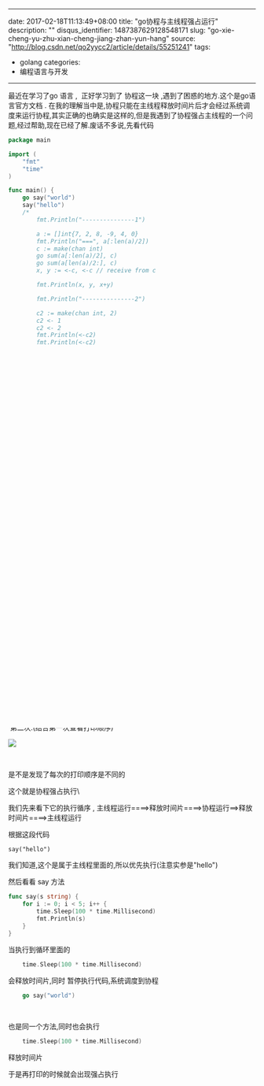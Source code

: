 
---
date: 2017-02-18T11:13:49+08:00
title: "go协程与主线程强占运行"
description: ""
disqus_identifier: 1487387629128548171
slug: "go-xie-cheng-yu-zhu-xian-cheng-jiang-zhan-yun-hang"
source: "http://blog.csdn.net/qo2yycc2/article/details/55251241"
tags: 
- golang 
categories:
- 编程语言与开发
---

最近在学习了go 语言 ,  正好学习到了 协程这一块
,遇到了困惑的地方.这个是go语言官方文档 .
在我的理解当中是,协程只能在主线程释放时间片后才会经过系统调度来运行协程,其实正确的也确实是这样的,但是我遇到了协程强占主线程的一个问题,经过帮助,现在已经了解.废话不多说,先看代码

```go
package main

import (
    "fmt"
    "time"
)

func main() {
    go say("world")
    say("hello")
    /*
        fmt.Println("---------------1")

        a := []int{7, 2, 8, -9, 4, 0}
        fmt.Println("===", a[:len(a)/2])
        c := make(chan int)
        go sum(a[:len(a)/2], c)
        go sum(a[len(a)/2:], c)
        x, y := <-c, <-c // receive from c

        fmt.Println(x, y, x+y)

        fmt.Println("---------------2")

        c2 := make(chan int, 2)
        c2 <- 1
        c2 <- 2
        fmt.Println(<-c2)
        fmt.Println(<-c2)

        fmt.Println("---------------3")
        c3 := make(chan int, 10)
        go fibonacci(cap(c3), c3)
        for i := range c3 {
            fmt.Println(i)
        }

        fmt.Println("---------------4")
        c4 := make(chan int)
        quit := make(chan int)
        go func() {
            for i := 0; i < 10; i++ {
                fmt.Println(<-c4)
            }
            quit <- 0
        }()
        fibonacci2(c4, quit)

        fmt.Println("---------------5")
        tick := time.Tick(100 * time.Millisecond)
        boom := time.After(500 * time.Millisecond)
        for {
            select {
            case <-tick:
                fmt.Println("tick. ")
            case <-boom:
                fmt.Println("BOOM!")
                return
            default:
                fmt.Println("    .")
                time.Sleep(50 * time.Millisecond)
            }
        }*/
}

func say(s string) {
    for i := 0; i < 5; i++ {
        time.Sleep(100 * time.Millisecond)
        fmt.Println(s)
    }
}
```

先看两次代码运行结果

第一次:  (结合上面代码查看打印顺序)

![](2017021813/998499-20170215163930988-764196126.png)

 

 第二次:(结合第一次查看打印顺序)

![](2017021814/998499-20170215164048113-1267931342.png)

 

是不是发现了每次的打印顺序是不同的

这个就是协程强占执行\

我们先来看下它的执行循序 ,
主线程运行====\>释放时间片====\>协程运行==\>释放时间片====\>主线程运行

根据这段代码 
```
say("hello")
```
我们知道,这个是属于主线程里面的,所以优先执行(注意实参是"hello")  

然后看看 say 方法 
```go
func say(s string) {
    for i := 0; i < 5; i++ {
        time.Sleep(100 * time.Millisecond)
        fmt.Println(s)
    }
}
```
当执行到循环里面的 
```go
    time.Sleep(100 * time.Millisecond)
```
会释放时间片,同时 暂停执行代码,系统调度到协程 
```go
    go say("world")
```
 

也是同一个方法,同时也会执行
```go
    time.Sleep(100 * time.Millisecond)
```
释放时间片 

于是再打印的时候就会出现强占执行

 

